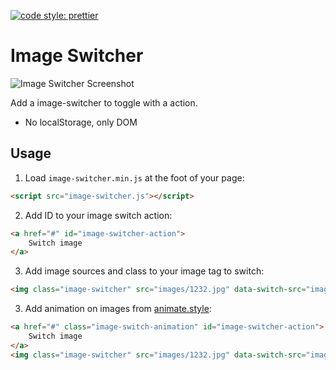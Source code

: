 [![code style: prettier](https://img.shields.io/badge/code_style-prettier-ff69b4.svg?style=flat-square)](https://github.com/prettier/prettier)

# Image Switcher
![Image Switcher Screenshot](https://github.com/nebula-byte/nebula-byte-content/blob/main/image-switcher.gif)

Add a image-switcher to toggle with a action.

- No localStorage, only DOM

## Usage

1. Load `image-switcher.min.js` at the foot of your page:

```html
<script src="image-switcher.js"></script>
```

2. Add ID to your image switch action:

```html
<a href="#" id="image-switcher-action">
    Switch image
</a>
```

3. Add image sources and class to your image tag to switch:

```html
<img class="image-switcher" src="images/1232.jpg" data-switch-src="images/1266.jpg">
```

3. Add animation on images from [animate.style](https://animate.style/):

```html
<a href="#" class="image-switch-animation" id="image-switcher-action">
    Switch image
</a>
<img class="image-switcher" src="images/1232.jpg" data-switch-src="images/1266.jpg" data-animation="bounce">
```